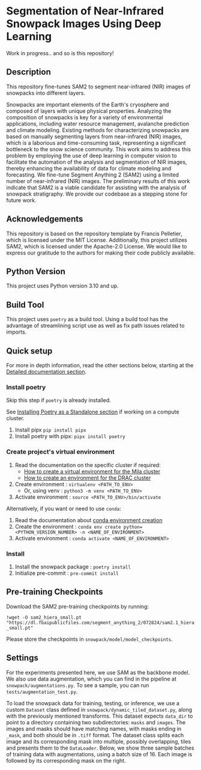 # Segmentation of Near-Infrared Snowpack Images Using Deep Learning

Work in progress.. and so is this repository!

## Description

This repository fine-tunes SAM2 to segment near-infrared (NIR) images of snowpacks into different layers.

Snowpacks are important elements of the Earth's cryosphere and composed of layers with unique physical properties. Analyzing the composition of snowpacks is key for a variety of environmental applications, including water resource management, avalanche prediction and climate modeling. Existing methods for characterizing snowpacks are based on manually segmenting layers from near-infrared (NIR) images, which is a laborious and time-consuming task, representing a significant bottleneck to the snow science community. This work aims to address this problem by employing the use of deep learning in computer vision to facilitate the automation of the analysis and segmentation of NIR images, thereby enhancing the availability of data for climate modeling and forecasting. We fine-tune Segment Anything 2 (SAM2) using a limited number of near-infrared (NIR) images. The preliminary results of this work indicate that SAM2 is a viable candidate for assisting with the analysis of snowpack stratigraphy. We provide our codebase as a stepping stone for future work.

## Acknowledgements

This repository is based on the repository template by Francis Pelletier, which is licensed under the MIT License. Additionally, this project utilizes SAM2, which is licensed under the Apache-2.0 License. We would like to express our gratitude to the authors for making their code publicly available.
 
## Python Version

This project uses Python version 3.10 and up.

## Build Tool

This project uses `poetry` as a build tool. Using a build tool has the advantage of 
streamlining script use as well as fix path issues related to imports.

## Quick setup

For more in depth information, read the other sections below, starting at the 
[Detailed documentation section](#detailed-documentation).

### Install poetry

Skip this step if `poetry` is already installed. 

See [Installing Poetry as a Standalone section](docs/poetry_installation.md#installing-poetry-as-a-standalone-tool) 
 if working on a compute cluster.

1. Install pipx `pip install pipx` 
2. Install poetry with pipx: `pipx install poetry`

### Create project's virtual environment

1. Read the documentation on the specific cluster if required:
   * [How to create a virtual environment for the Mila cluster](docs/environment_creation_mila.md)
   * [How to create an environment for the DRAC cluster](docs/environment_creation_drac.md) 
2. Create environment : `virtualenv <PATH_TO_ENV>`
   * Or, using venv : `python3 -m venv <PATH_TO_ENV>`
3. Activate environment : `source <PATH_TO_ENV>/bin/activate`

Alternatively, if you want or need to use `conda`:

1. Read the documentation about [conda environment creation](docs/conda_environment_creation.md)
2. Create the environment : `conda env create python=<PYTHON_VERSION_NUMBER> -n <NAME_OF_ENVIRONMENT>`
3. Activate environment : `conda activate <NAME_OF_ENVIRONMENT>`

### Install

1. Install the snowpack package : `poetry install`
2. Initialize pre-commit : `pre-commit install`

## Pre-training Checkpoints

Download the SAM2 pre-training checkpoints by running:

`!wget -O sam2_hiera_small.pt "https://dl.fbaipublicfiles.com/segment_anything_2/072824/sam2.1_hiera_small.pt"`

Please store the checkpoints in `snowpack/model/model_checkpoints`.

## Settings

For the experiments presented here, we use SAM as the backbone model. We also use data augmentation, which you can find in the pipeline at `snowpack/augmentations.py`. To see a sample, you can run `tests/augmentation_test.py`.

To load the snowpack data for training, testing, or inference, we use a custom `Dataset` class defined in `snowpack/dynamic_tiled_dataset.py`, along with the previously mentioned transforms. This dataset expects `data_dir` to point to a directory containing two subdirectories: `masks` and `images`. The images and masks should have matching names, with masks ending in `_mask`, and both should be in `.tiff` format. The dataset class splits each image and its corresponding mask into multiple, possibly overlapping, tiles and presents them to the `DataLoader`. Below, we show three sample batches of training data with augmentations, using a batch size of 16. Each image is followed by its corresponding mask on the right.


